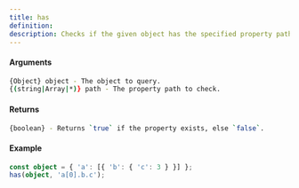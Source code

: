```yaml
---
title: has
definition: 
description: Checks if the given object has the specified property path. Property path may be specified as a string
---
```



#### Arguments


```bash
{Object} object - The object to query.
{(string|Array|*)} path - The property path to check.
```


#### Returns


```bash
{boolean} - Returns `true` if the property exists, else `false`.
```


#### Example


```ts
const object = { 'a': [{ 'b': { 'c': 3 } }] };has(object, 'a[0].b.c');
```